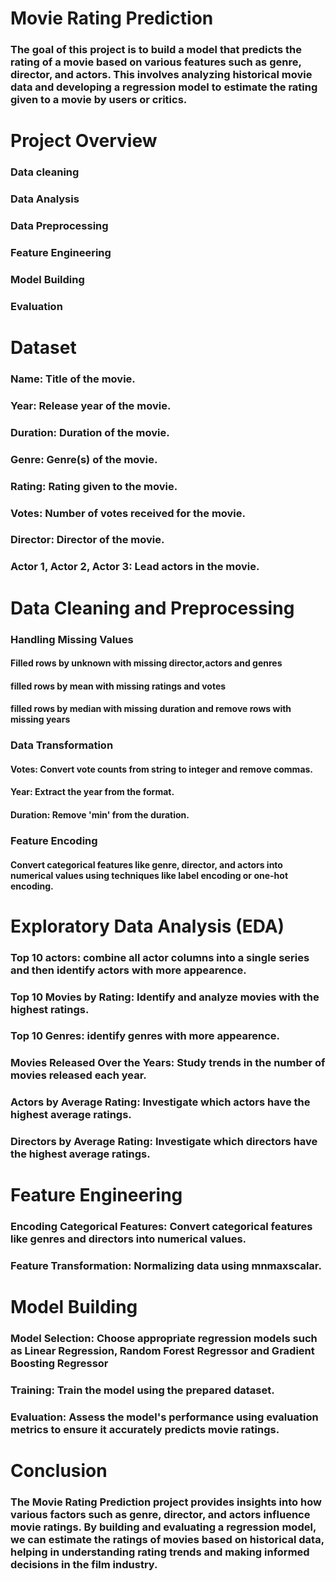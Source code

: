# Movie Rating Prediction
### The goal of this project is to build a model that predicts the rating of a movie based on various features such as genre, director, and actors. This involves analyzing historical movie data and developing a regression model to estimate the rating given to a movie by users or critics.

# Project Overview
### Data cleaning
### Data Analysis
### Data Preprocessing
### Feature Engineering
### Model Building
### Evaluation 

# Dataset
### Name: Title of the movie.
### Year: Release year of the movie.
### Duration: Duration of the movie.
### Genre: Genre(s) of the movie.
### Rating: Rating given to the movie.
### Votes: Number of votes received for the movie.
### Director: Director of the movie.
### Actor 1, Actor 2, Actor 3: Lead actors in the movie.

# Data Cleaning and Preprocessing
### Handling Missing Values
#### Filled rows by unknown with missing director,actors and genres
#### filled rows by mean with missing ratings and votes
#### filled rows by median with missing duration and remove rows with missing years
### Data Transformation
#### Votes: Convert vote counts from string to integer and remove commas.
#### Year: Extract the year from the format.
#### Duration: Remove 'min' from the duration.
### Feature Encoding
#### Convert categorical features like genre, director, and actors into numerical values using techniques like label encoding or one-hot encoding.

# Exploratory Data Analysis (EDA)
### Top 10 actors: combine all actor columns into a single series and then identify actors with more appearence.
### Top 10 Movies by Rating: Identify and analyze movies with the highest ratings.
### Top 10 Genres: identify genres with more appearence.
### Movies Released Over the Years: Study trends in the number of movies released each year.
### Actors by Average Rating: Investigate which actors have the highest average ratings.
### Directors by Average Rating: Investigate which directors have the highest average ratings.

# Feature Engineering
### Encoding Categorical Features: Convert categorical features like genres and directors into numerical values.
### Feature Transformation: Normalizing data using mnmaxscalar.

# Model Building
### Model Selection: Choose appropriate regression models such as Linear Regression, Random Forest Regressor and Gradient Boosting Regressor
### Training: Train the model using the prepared dataset.
### Evaluation: Assess the model's performance using evaluation metrics to ensure it accurately predicts movie ratings.

# Conclusion
### The Movie Rating Prediction project provides insights into how various factors such as genre, director, and actors influence movie ratings. By building and evaluating a regression model, we can estimate the ratings of movies based on historical data, helping in understanding rating trends and making informed decisions in the film industry.

